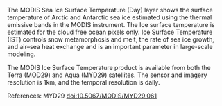 The MODIS Sea Ice Surface Temperature (Day) layer shows the surface temperature of Arctic and Antarctic sea ice estimated using the thermal emissive bands in the MODIS instrument. The Ice surface temperature is estimated for the cloud free ocean pixels only. Ice Surface Temperature (IST) controls snow metamorphosis and melt, the rate of sea ice growth, and air–sea heat exchange and is an important parameter in large-scale modeling.

The MODIS Ice Surface Temperature product is available from both the Terra (MOD29) and Aqua (MYD29) satellites. The sensor and imagery resolution is 1km, and the temporal resolution is daily.

References: MYD29 [doi:10.5067/MODIS/MYD29.061](https://doi.org/10.5067/MODIS/MYD29.061)